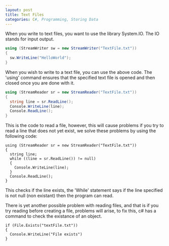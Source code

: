 ```yaml
---
layout: post
title: Text Files
categories: C#, Programming, Storing Data
---
```

When you write to text files, you want to use the library System.IO. The IO stands for input output. 

```csharp
using (StreamWriter sw = new StreamWriter("TextFile.txt"))
{
  sw.WriteLine("HelloWorld");
}
```

When you wish to write to a text file, you can use the above code. The 'using' command ensures that the specified text file is opened and then closed once you are done with it.

```csharp
using (StreamReader sr = new StreamReader("TextFile.txt"))
{
  string line = sr.ReadLine();
  Console.WriteLine(line);
  Console.ReadLine();
}
```

This is the code to read a file, however, this will cause problems if you try to read a line that does not yet exist, we solve these problems by using the following code: 

```
using (StreamReader sr = new StreamReader("TextFile.txt"))
{
  string line;
  while ((line = sr.ReadLine()) != null)
  {
    Console.WriteLine(line);
  }
  Console.ReadLine();
}
```

This checks if the line exists, the 'While' statement says if the line specified is not null (non existant) then the program can read.

There is yet another possible problem with reading files, and that is if you try reading before creating a file, problems will arise, to fix this, c# has a command to check the existance of an object.

```
if (File.Exists("textFile.txt"))
{
  Console.WriteLine("File exists")
}
```

